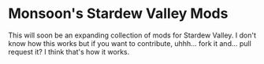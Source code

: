 # Monsoon's Stardew Valley Mods
This will soon be an expanding collection of mods for Stardew Valley. I don't know how this works but if you want to contribute, uhhh... fork it and... pull request it? I think that's how it works.
